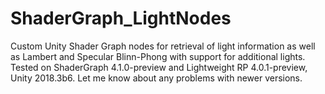 # ShaderGraph_LightNodes
Custom Unity Shader Graph nodes for retrieval of light information as well as Lambert and Specular Blinn-Phong with support for additional lights.
Tested on ShaderGraph 4.1.0-preview and Lightweight RP 4.0.1-preview, Unity 2018.3b6. Let me know about any problems with newer versions.